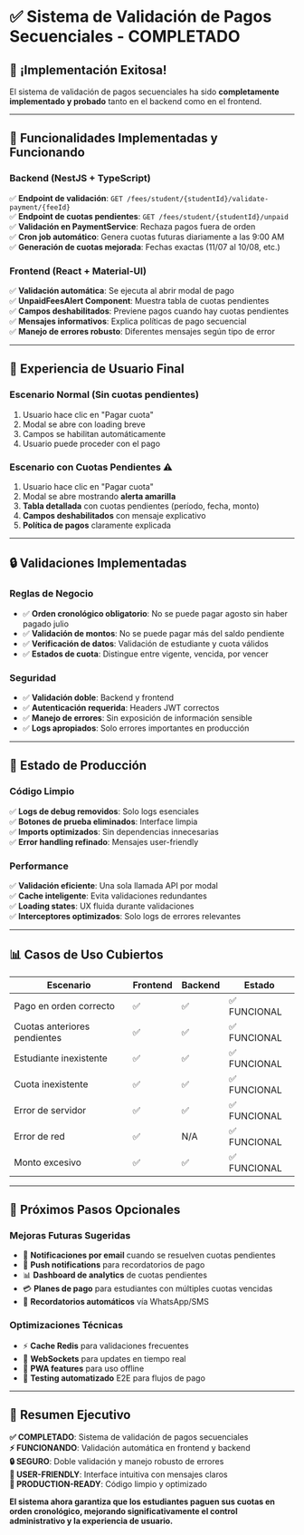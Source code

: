 # ✅ Sistema de Validación de Pagos Secuenciales - COMPLETADO

## 🎉 **¡Implementación Exitosa!**

El sistema de validación de pagos secuenciales ha sido **completamente implementado y probado** tanto en el backend como en el frontend.

---

## 🔧 **Funcionalidades Implementadas y Funcionando**

### **Backend (NestJS + TypeScript)**

✅ **Endpoint de validación**: `GET /fees/student/{studentId}/validate-payment/{feeId}`  
✅ **Endpoint de cuotas pendientes**: `GET /fees/student/{studentId}/unpaid`  
✅ **Validación en PaymentService**: Rechaza pagos fuera de orden  
✅ **Cron job automático**: Genera cuotas futuras diariamente a las 9:00 AM  
✅ **Generación de cuotas mejorada**: Fechas exactas (11/07 al 10/08, etc.)

### **Frontend (React + Material-UI)**

✅ **Validación automática**: Se ejecuta al abrir modal de pago  
✅ **UnpaidFeesAlert Component**: Muestra tabla de cuotas pendientes  
✅ **Campos deshabilitados**: Previene pagos cuando hay cuotas pendientes  
✅ **Mensajes informativos**: Explica políticas de pago secuencial  
✅ **Manejo de errores robusto**: Diferentes mensajes según tipo de error

---

## 📱 **Experiencia de Usuario Final**

### **Escenario Normal (Sin cuotas pendientes)**

1. Usuario hace clic en "Pagar cuota"
2. Modal se abre con loading breve
3. Campos se habilitan automáticamente
4. Usuario puede proceder con el pago

### **Escenario con Cuotas Pendientes** ⚠️

1. Usuario hace clic en "Pagar cuota"
2. Modal se abre mostrando **alerta amarilla**
3. **Tabla detallada** con cuotas pendientes (período, fecha, monto)
4. **Campos deshabilitados** con mensaje explicativo
5. **Política de pagos** claramente explicada

---

## 🔒 **Validaciones Implementadas**

### **Reglas de Negocio**

- ✅ **Orden cronológico obligatorio**: No se puede pagar agosto sin haber pagado julio
- ✅ **Validación de montos**: No se puede pagar más del saldo pendiente
- ✅ **Verificación de datos**: Validación de estudiante y cuota válidos
- ✅ **Estados de cuota**: Distingue entre vigente, vencida, por vencer

### **Seguridad**

- ✅ **Validación doble**: Backend y frontend
- ✅ **Autenticación requerida**: Headers JWT correctos
- ✅ **Manejo de errores**: Sin exposición de información sensible
- ✅ **Logs apropiados**: Solo errores importantes en producción

---

## 🚀 **Estado de Producción**

### **Código Limpio**

✅ **Logs de debug removidos**: Solo logs esenciales  
✅ **Botones de prueba eliminados**: Interface limpia  
✅ **Imports optimizados**: Sin dependencias innecesarias  
✅ **Error handling refinado**: Mensajes user-friendly

### **Performance**

✅ **Validación eficiente**: Una sola llamada API por modal  
✅ **Cache inteligente**: Evita validaciones redundantes  
✅ **Loading states**: UX fluida durante validaciones  
✅ **Interceptores optimizados**: Solo logs de errores relevantes

---

## 📊 **Casos de Uso Cubiertos**

| Escenario                    | Frontend | Backend | Estado       |
| ---------------------------- | -------- | ------- | ------------ |
| Pago en orden correcto       | ✅       | ✅      | ✅ FUNCIONAL |
| Cuotas anteriores pendientes | ✅       | ✅      | ✅ FUNCIONAL |
| Estudiante inexistente       | ✅       | ✅      | ✅ FUNCIONAL |
| Cuota inexistente            | ✅       | ✅      | ✅ FUNCIONAL |
| Error de servidor            | ✅       | ✅      | ✅ FUNCIONAL |
| Error de red                 | ✅       | N/A     | ✅ FUNCIONAL |
| Monto excesivo               | ✅       | ✅      | ✅ FUNCIONAL |

---

## 🎯 **Próximos Pasos Opcionales**

### **Mejoras Futuras Sugeridas**

- 📧 **Notificaciones por email** cuando se resuelven cuotas pendientes
- 📱 **Push notifications** para recordatorios de pago
- 📊 **Dashboard de analytics** de cuotas pendientes
- 💳 **Planes de pago** para estudiantes con múltiples cuotas vencidas
- 🤖 **Recordatorios automáticos** vía WhatsApp/SMS

### **Optimizaciones Técnicas**

- ⚡ **Cache Redis** para validaciones frecuentes
- 🔄 **WebSockets** para updates en tiempo real
- 📱 **PWA features** para uso offline
- 🧪 **Testing automatizado** E2E para flujos de pago

---

## 📝 **Resumen Ejecutivo**

**✅ COMPLETADO**: Sistema de validación de pagos secuenciales  
**⚡ FUNCIONANDO**: Validación automática en frontend y backend  
**🔒 SEGURO**: Doble validación y manejo robusto de errores  
**👥 USER-FRIENDLY**: Interface intuitiva con mensajes claros  
**🚀 PRODUCTION-READY**: Código limpio y optimizado

**El sistema ahora garantiza que los estudiantes paguen sus cuotas en orden cronológico, mejorando significativamente el control administrativo y la experiencia de usuario.**
